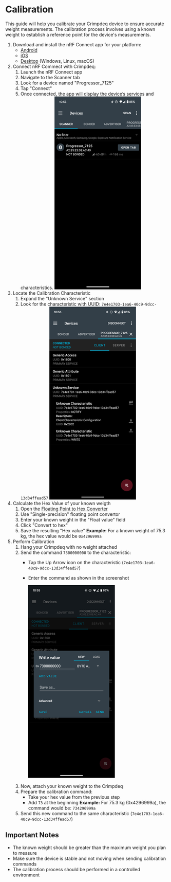 # Calibration

This guide will help you calibrate your Crimpdeq device to ensure accurate weight measurements. The calibration process involves using a known weight to establish a reference point for the device's measurements.

1. Download and install the nRF Connect app for your platform:
   - [Android](https://play.google.com/store/apps/details?id=no.nordicsemi.android.mcp&hl=es_419)
   - [iOS](https://apps.apple.com/es/app/nrf-connect-for-mobile/id1054362403)
   - [Desktop](https://www.nordicsemi.com/Products/Development-tools/nRF-Connect-for-Desktop/Download#infotabs) (Windows, Linux, macOS)
2. Connect nRF Commect with Crimpdeq:
   1. Launch the nRF Connect app
   2. Navigate to the Scanner tab
   3. Look for a device named "Progressor_7125"
   4. Tap "Connect"
   5. Once connected, the app will display the device’s services and characteristics.
      ![nRF Discovered](./assets/Screenshot_1.png)
3. Locate the Calibration Characteristic
   1. Expand the "Unknown Service" section
   2. Look for the characteristic with UUID: `7e4e1703-1ea6-40c9-9dcc-13d34ffead57`
      ![Services](./assets/Screenshot_2.png)
4. Calculate the Hex Value of your known weigth
   1. Open the [Floating Point to Hex Converter](https://gregstoll.com/~gregstoll/floattohex/)
   2. Use "Single-precision" floating point convertor
   3. Enter your known weight in the "Float value" field
   4. Click "Convert to hex"
   5. Save the resulting "Hex value"
      **Example:** For a known weight of 75.3 kg, the hex value would be `0x4296999a`
5. Perform Calibration
   1. Hang your Crimpdeq with no weight attached
   2. Send the command `7300000000` to the characteristic:
      - Tap the Up Arrow icon on the characteristic (`7e4e1703-1ea6-40c9-9dcc-13d34ffead57`)
      - Enter the command as shown in the screenshot

         ![Send weight](./assets/Screenshot_3.png)
   3. Now, attach your known weight to the Crimpdeq
   4. Prepare the calibration command:
      - Take your hex value from the previous step
      - Add `73` at the beginning
       **Example:** For 75.3 kg (0x4296999a), the command would be: `734296999a`
   5. Send this new command to the same characteristic (`7e4e1703-1ea6-40c9-9dcc-13d34ffead57`)

## Important Notes
- The known weight should be greater than the maximum weight you plan to measure
- Make sure the device is stable and not moving when sending calibration commands
- The calibration process should be performed in a controlled environment

